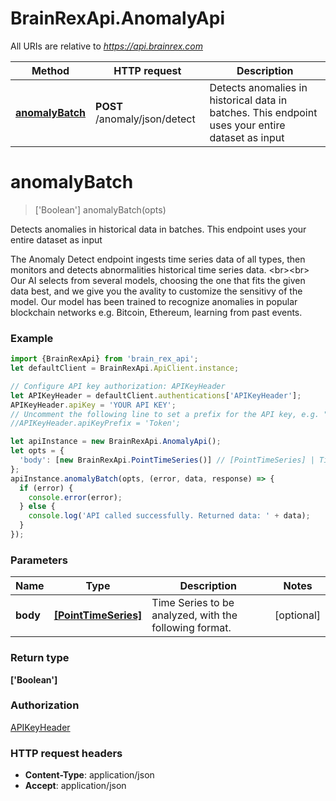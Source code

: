 # BrainRexApi.AnomalyApi

All URIs are relative to *https://api.brainrex.com*

Method | HTTP request | Description
------------- | ------------- | -------------
[**anomalyBatch**](AnomalyApi.md#anomalyBatch) | **POST** /anomaly/json/detect | Detects anomalies in historical data in batches. This endpoint uses your entire dataset as input

<a name="anomalyBatch"></a>
# **anomalyBatch**
> [&#x27;Boolean&#x27;] anomalyBatch(opts)

Detects anomalies in historical data in batches. This endpoint uses your entire dataset as input

The Anomaly Detect endpoint ingests time series data of all types, then monitors and detects abnormalities historical time series data. &lt;br&gt;&lt;br&gt; Our AI selects from several models, choosing the one that fits the given data best, and we give you the avality to customize the sensitivy of the model. Our model has been trained to recognize anomalies in popular blockchain networks e.g. Bitcoin, Ethereum, learning from past events.

### Example
```javascript
import {BrainRexApi} from 'brain_rex_api';
let defaultClient = BrainRexApi.ApiClient.instance;

// Configure API key authorization: APIKeyHeader
let APIKeyHeader = defaultClient.authentications['APIKeyHeader'];
APIKeyHeader.apiKey = 'YOUR API KEY';
// Uncomment the following line to set a prefix for the API key, e.g. "Token" (defaults to null)
//APIKeyHeader.apiKeyPrefix = 'Token';

let apiInstance = new BrainRexApi.AnomalyApi();
let opts = { 
  'body': [new BrainRexApi.PointTimeSeries()] // [PointTimeSeries] | Time Series to be analyzed, with the following format.
};
apiInstance.anomalyBatch(opts, (error, data, response) => {
  if (error) {
    console.error(error);
  } else {
    console.log('API called successfully. Returned data: ' + data);
  }
});
```

### Parameters

Name | Type | Description  | Notes
------------- | ------------- | ------------- | -------------
 **body** | [**[PointTimeSeries]**](PointTimeSeries.md)| Time Series to be analyzed, with the following format. | [optional] 

### Return type

**[&#x27;Boolean&#x27;]**

### Authorization

[APIKeyHeader](../README.md#APIKeyHeader)

### HTTP request headers

 - **Content-Type**: application/json
 - **Accept**: application/json

